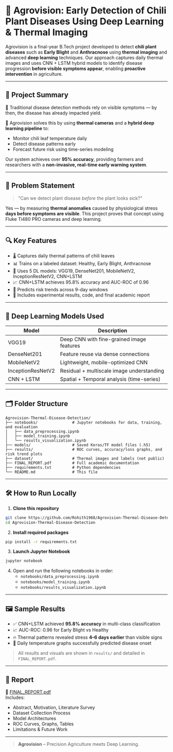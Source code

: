 # 🌱 Agrovision: Early Detection of Chili Plant Diseases Using Deep Learning & Thermal Imaging

Agrovision is a final-year B.Tech project developed to detect **chili plant diseases** such as **Early Blight** and **Anthracnose** using **thermal imaging** and advanced **deep learning** techniques. Our approach captures daily thermal images and uses CNN + LSTM hybrid models to identify disease progression **before visible symptoms appear**, enabling **proactive intervention** in agriculture.

---

## 📘 Project Summary

🌿 Traditional disease detection methods rely on visible symptoms — by then, the disease has already impacted yield.

🚀 Agrovision solves this by using **thermal cameras** and a **hybrid deep learning pipeline** to:
- Monitor chili leaf temperature daily
- Detect disease patterns early
- Forecast future risk using time-series modeling

Our system achieves over **95% accuracy**, providing farmers and researchers with a **non-invasive, real-time early warning system**.

---

## 🧪 Problem Statement

> "Can we detect plant disease *before* the plant looks sick?"

Yes — by measuring **thermal anomalies** caused by physiological stress **days before symptoms are visible**. This project proves that concept using Fluke Ti480 PRO cameras and deep learning.

---

## 🔍 Key Features

- 🌡️ Captures daily thermal patterns of chili leaves
- 📊 Trains on a labeled dataset: Healthy, Early Blight, Anthracnose
- 🧠 Uses 5 DL models: VGG19, DenseNet201, MobileNetV2, InceptionResNetV2, CNN+LSTM
- 📈 CNN+LSTM achieves 95.8% accuracy and AUC-ROC of 0.96
- 🧠 Predicts risk trends across 9-day windows
- 📄 Includes experimental results, code, and final academic report

---

## 🧠 Deep Learning Models Used

| Model              | Description                                  |
|-------------------|----------------------------------------------|
| VGG19             | Deep CNN with fine-grained image features    |
| DenseNet201       | Feature reuse via dense connections          |
| MobileNetV2       | Lightweight, mobile-optimized CNN            |
| InceptionResNetV2 | Residual + multiscale image understanding    |
| CNN + LSTM        | Spatial + Temporal analysis (time-series)    |

---

## 🗂️ Folder Structure

```
Agrovision-Thermal-Disease-Detection/
├── notebooks/               # Jupyter notebooks for data, training, and evaluation
│   ├── data_preprocessing.ipynb
│   ├── model_training.ipynb
│   └── results_visualization.ipynb
├── models/                  # Saved Keras/TF model files (.h5)
├── results/                 # ROC curves, accuracy/loss graphs, and risk trend plots
├── dataset/                 # Thermal images and labels (not public)
├── FINAL_REPORT.pdf         # Full academic documentation
├── requirements.txt         # Python dependencies
└── README.md                # This file
```

---

## 🛠️ How to Run Locally

1. **Clone this repository**
```bash
git clone https://github.com/Rohith1968/Agrovision-Thermal-Disease-Detection.git
cd Agrovision-Thermal-Disease-Detection
```

2. **Install required packages**
```bash
pip install -r requirements.txt
```

3. **Launch Jupyter Notebook**
```bash
jupyter notebook
```

4. Open and run the following notebooks in order:
   - `notebooks/data_preprocessing.ipynb`
   - `notebooks/model_training.ipynb`
   - `notebooks/results_visualization.ipynb`

---

## 🖼️ Sample Results

- ✅ CNN+LSTM achieved **95.8% accuracy** in multi-class classification
- 📈 AUC-ROC: 0.96 for Early Blight vs Healthy
- 🔥 Thermal patterns revealed stress **4–6 days earlier** than visible signs
- 🧪 Daily temperature graphs successfully predicted disease onset

> All results and visuals are shown in `results/` and detailed in `FINAL_REPORT.pdf`.

---

## 📄 Report

📘 [FINAL_REPORT.pdf](./FINAL_REPORT.pdf)  
Includes:  
- Abstract, Motivation, Literature Survey  
- Dataset Collection Process  
- Model Architectures  
- ROC Curves, Graphs, Tables  
- Limitations & Future Work

---

> **Agrovision** – Precision Agriculture meets Deep Learning.
